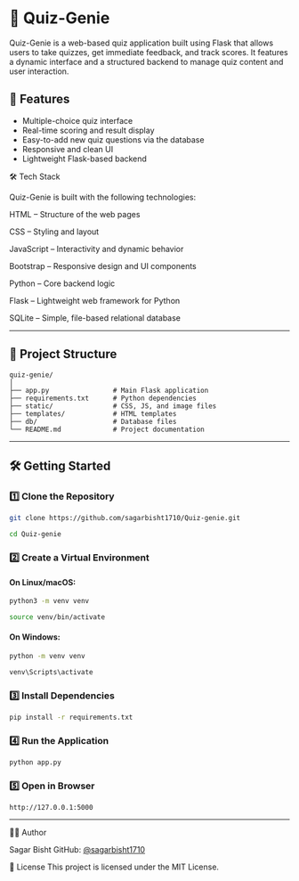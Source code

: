 # 🧠 Quiz-Genie

Quiz-Genie is a web-based quiz application built using Flask that allows users to take quizzes, get immediate feedback, and track scores. It features a dynamic interface and a structured backend to manage quiz content and user interaction.

## 🚀 Features

* Multiple-choice quiz interface
* Real-time scoring and result display
* Easy-to-add new quiz questions via the database
* Responsive and clean UI
* Lightweight Flask-based backend

🛠️ Tech Stack

Quiz-Genie is built with the following technologies:

HTML – Structure of the web pages

CSS – Styling and layout

JavaScript – Interactivity and dynamic behavior

Bootstrap – Responsive design and UI components

Python – Core backend logic

Flask – Lightweight web framework for Python

SQLite – Simple, file-based relational database

---

## 📁 Project Structure

```
quiz-genie/
│
├── app.py                # Main Flask application
├── requirements.txt      # Python dependencies
├── static/               # CSS, JS, and image files
├── templates/            # HTML templates
├── db/                   # Database files
└── README.md             # Project documentation
```

---

## 🛠️ Getting Started

### 1️⃣ Clone the Repository

```bash
git clone https://github.com/sagarbisht1710/Quiz-genie.git
```

```bash
cd Quiz-genie
```

### 2️⃣ Create a Virtual Environment

#### On Linux/macOS:

```bash
python3 -m venv venv
```

```bash
source venv/bin/activate
```

#### On Windows:

```bash
python -m venv venv
```

```bash
venv\Scripts\activate
```

### 3️⃣ Install Dependencies

```bash
pip install -r requirements.txt
```

### 4️⃣ Run the Application

```bash
python app.py
```

### 5️⃣ Open in Browser

```text
http://127.0.0.1:5000
```

---

🧑‍💻 Author

Sagar Bisht
GitHub: [@sagarbisht1710](https://github.com/sagarbisht1710)

📝 License
This project is licensed under the MIT License.
